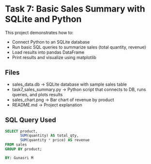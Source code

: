# Task 7: Basic Sales Summary with SQLite and Python

This project demonstrates how to:
- Connect Python to an SQLite database
- Run basic SQL queries to summarize sales (total quantity, revenue)
- Load results into pandas DataFrame
- Print results and visualize using matplotlib

## Files
- sales_data.db → SQLite database with sample sales table
- task7_sales_summary.py → Python script that connects to DB, runs queries, and plots results
- sales_chart.png → Bar chart of revenue by product
- README.md → Project explanation

## SQL Query Used
```sql
SELECT product, 
       SUM(quantity) AS total_qty, 
       SUM(quantity * price) AS revenue
FROM sales 
GROUP BY product;

BY: Gunasri M
